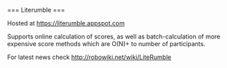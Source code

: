 === Literumble ===

Hosted at https://literumble.appspot.com

Supports online calculation of scores, as well as batch-calculation of more expensive score methods which are O(N)+ to number of participants.

For latest news check http://robowiki.net/wiki/LiteRumble
